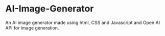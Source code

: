 # AI-Image-Generator
An AI image generator made using html, CSS and Javascript and Open AI API for image generation.
